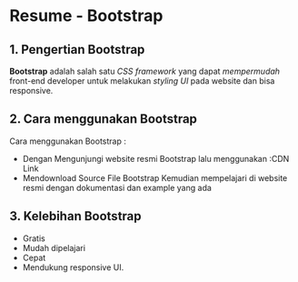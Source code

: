 # **Resume - Bootstrap**

## **1. Pengertian Bootstrap**

**Bootstrap** adalah salah satu _CSS framework_ yang dapat _mempermudah_ front-end developer untuk melakukan _styling UI_ pada website dan bisa responsive.

## **2. Cara menggunakan Bootstrap**

Cara menggunakan Bootstrap :

- Dengan Mengunjungi website resmi Bootstrap lalu menggunakan :CDN Link
- Mendownload Source File Bootstrap Kemudian mempelajari di website resmi dengan dokumentasi dan example yang ada

## **3. Kelebihan Bootstrap**

- Gratis
- Mudah dipelajari
- Cepat
- Mendukung responsive UI.
